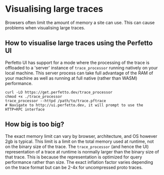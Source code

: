 # Visualising large traces

Browsers often limit the amount of memory a site can use.
This can cause problems when visualising large traces.

## How to visualise large traces using the Perfetto UI

Perfetto UI has support for a mode where the processing of the trace
is offloaded to a 'server' instance of `trace_processor` running natively on your local machine.
This server process can take full advantage of the RAM of your machine as well as running at full native (rather than WASM) performance.

```
curl -LO https://get.perfetto.dev/trace_processor
chmod +x ./trace_processor
trace_processor --httpd /path/to/trace.pftrace
# Navigate to http://ui.perfetto.dev, it will prompt to use the HTTP+RPC interface
```

## How big is too big?

The exact memory limit can vary by browser, architecture, and OS however 2gb is typical.
This limit is a limit on the total memory used at runtime, not on the binary size of the trace.
The `trace_processor` (and hence the UI) representation of a trace at runtime is normally larger than the binary size of that trace.
This is because the representation is optimized for query performance rather than size.
The exact inflation factor varies depending on the trace format but can be 2-4x for uncompressed proto traces.


